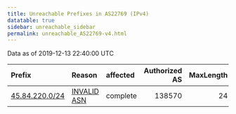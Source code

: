 ```yaml
---
title: Unreachable Prefixes in AS22769 (IPv4)
datatable: true
sidebar: unreachable_sidebar
permalink: unreachable_AS22769-v4.html
---
```


Data as of 2019-12-13 22:40:00 UTC


<div class="datatable-begin"></div>

| Prefix                                                 | Reason                                                                                                | affected   |   Authorized AS |   MaxLength | Anchor                                         |   unreachable /24s |
|:-------------------------------------------------------|:------------------------------------------------------------------------------------------------------|:-----------|----------------:|------------:|:-----------------------------------------------|-------------------:|
| [45.84.220.0/24](https://stat.ripe.net/45.84.220.0/24) | [INVALID ASN](https://rpki-validator.ripe.net/announcement-preview?asn=AS22769&prefix=45.84.220.0/24) | complete   |          138570 |          24 | [RIPE](unreachable_RIPE_NCC_RPKI_Root-v4.html) |                  1 |

<div class="datatable-end"></div>